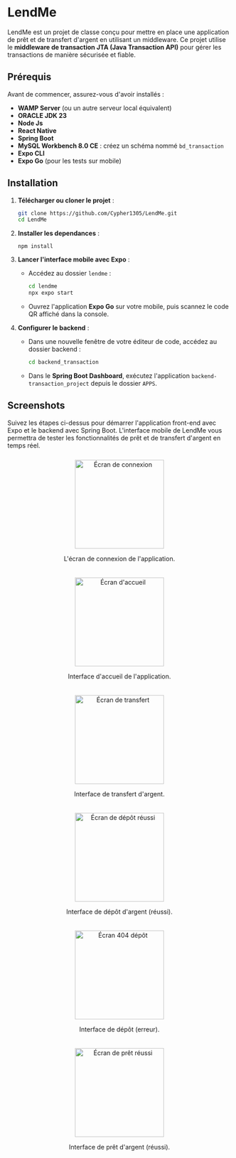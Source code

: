 # LendMe

LendMe est un projet de classe conçu pour mettre en place une application de prêt et de transfert d'argent en utilisant un middleware. 
Ce projet utilise le **middleware de transaction JTA (Java Transaction API)** pour gérer les transactions de manière sécurisée et fiable.

## Prérequis

Avant de commencer, assurez-vous d'avoir installés :

- **WAMP Server** (ou un autre serveur local équivalent)
- **ORACLE JDK 23**
- **Node Js**
- **React Native**
- **Spring Boot**
- **MySQL Workbench 8.0 CE** : créez un schéma nommé `bd_transaction`
- **Expo CLI**
- **Expo Go** (pour les tests sur mobile)

## Installation

1. **Télécharger ou cloner le projet** :

   ```bash
   git clone https://github.com/Cypher1305/LendMe.git
   cd LendMe
   ```
2. **Installer les dependances** :

   ```npm install```

2. **Lancer l'interface mobile avec Expo** :
   - Accédez au dossier `lendme` :

     ```bash
     cd lendme
     npx expo start
     ```

   - Ouvrez l'application **Expo Go** sur votre mobile, puis scannez le code QR affiché dans la console.

3. **Configurer le backend** :
   - Dans une nouvelle fenêtre de votre éditeur de code, accédez au dossier backend :

     ```bash
     cd backend_transaction
     ```

   - Dans le **Spring Boot Dashboard**, exécutez l'application `backend-transaction_project` depuis le dossier `APPS`.

## Screenshots
Suivez les étapes ci-dessus pour démarrer l'application front-end avec Expo et le backend avec Spring Boot. 
L'interface mobile de LendMe vous permettra de tester les fonctionnalités de prêt et de transfert d'argent en temps réel.

<div style="display: flex; flex-wrap: wrap; justify-content: space-between; flex-direction:column;">
  <div style="margin: 10px; text-align: center;">
    <img src="images/lendme_6.jpeg" alt="Écran de connexion" width="200" />
    <p>L'écran de connexion de l'application.</p>
  </div>
  <div style="margin: 10px; text-align: center;">
    <img src="images/lendme_4.jpeg" alt="Écran d'accueil" width="200" />
    <p>Interface d'accueil de l'application.</p>
  </div>
  <div style="margin: 10px; text-align: center;">
    <img src="images/lendme_5.jpeg" alt="Écran de transfert" width="200" />
    <p>Interface de transfert d'argent.</p>
  </div>
  <div style="margin: 10px; text-align: center;">
    <img src="images/lendme_2.jpeg" alt="Écran de dépôt réussi" width="200" />
    <p>Interface de dépôt d'argent (réussi).</p>
  </div>
  <div style="margin: 10px; text-align: center;">
    <img src="images/lendme_3.jpeg" alt="Écran 404 dépôt" width="200" />
    <p>Interface de dépôt (erreur).</p>
  </div>
  <div style="margin: 10px; text-align: center;">
    <img src="images/lendme_1.jpeg" alt="Écran de prêt réussi" width="200" />
    <p>Interface de prêt d'argent (réussi).</p>
  </div>
</div>

